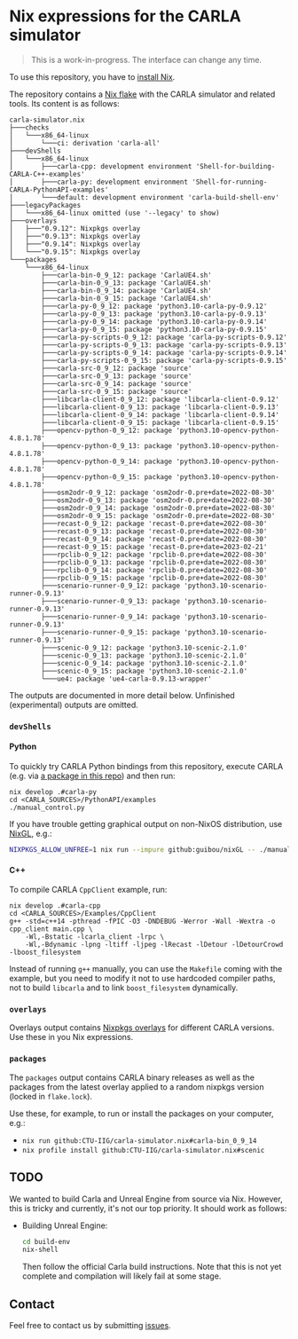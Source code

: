 # Nix expressions for the CARLA simulator

> This is a work-in-progress. The interface can change any time.

To use this repository, you have to [install Nix][].

The repository contains a [Nix flake][] with the CARLA simulator and
related tools. Its content is as follows:

<!-- `$ nix flake show | sed -e '1ccarla-simulator.nix'` -->
```
carla-simulator.nix
├───checks
│   └───x86_64-linux
│       └───ci: derivation 'carla-all'
├───devShells
│   └───x86_64-linux
│       ├───carla-cpp: development environment 'Shell-for-building-CARLA-C++-examples'
│       ├───carla-py: development environment 'Shell-for-running-CARLA-PythonAPI-examples'
│       └───default: development environment 'carla-build-shell-env'
├───legacyPackages
│   └───x86_64-linux omitted (use '--legacy' to show)
├───overlays
│   ├───"0.9.12": Nixpkgs overlay
│   ├───"0.9.13": Nixpkgs overlay
│   ├───"0.9.14": Nixpkgs overlay
│   └───"0.9.15": Nixpkgs overlay
└───packages
    └───x86_64-linux
        ├───carla-bin-0_9_12: package 'CarlaUE4.sh'
        ├───carla-bin-0_9_13: package 'CarlaUE4.sh'
        ├───carla-bin-0_9_14: package 'CarlaUE4.sh'
        ├───carla-bin-0_9_15: package 'CarlaUE4.sh'
        ├───carla-py-0_9_12: package 'python3.10-carla-py-0.9.12'
        ├───carla-py-0_9_13: package 'python3.10-carla-py-0.9.13'
        ├───carla-py-0_9_14: package 'python3.10-carla-py-0.9.14'
        ├───carla-py-0_9_15: package 'python3.10-carla-py-0.9.15'
        ├───carla-py-scripts-0_9_12: package 'carla-py-scripts-0.9.12'
        ├───carla-py-scripts-0_9_13: package 'carla-py-scripts-0.9.13'
        ├───carla-py-scripts-0_9_14: package 'carla-py-scripts-0.9.14'
        ├───carla-py-scripts-0_9_15: package 'carla-py-scripts-0.9.15'
        ├───carla-src-0_9_12: package 'source'
        ├───carla-src-0_9_13: package 'source'
        ├───carla-src-0_9_14: package 'source'
        ├───carla-src-0_9_15: package 'source'
        ├───libcarla-client-0_9_12: package 'libcarla-client-0.9.12'
        ├───libcarla-client-0_9_13: package 'libcarla-client-0.9.13'
        ├───libcarla-client-0_9_14: package 'libcarla-client-0.9.14'
        ├───libcarla-client-0_9_15: package 'libcarla-client-0.9.15'
        ├───opencv-python-0_9_12: package 'python3.10-opencv-python-4.8.1.78'
        ├───opencv-python-0_9_13: package 'python3.10-opencv-python-4.8.1.78'
        ├───opencv-python-0_9_14: package 'python3.10-opencv-python-4.8.1.78'
        ├───opencv-python-0_9_15: package 'python3.10-opencv-python-4.8.1.78'
        ├───osm2odr-0_9_12: package 'osm2odr-0.pre+date=2022-08-30'
        ├───osm2odr-0_9_13: package 'osm2odr-0.pre+date=2022-08-30'
        ├───osm2odr-0_9_14: package 'osm2odr-0.pre+date=2022-08-30'
        ├───osm2odr-0_9_15: package 'osm2odr-0.pre+date=2022-08-30'
        ├───recast-0_9_12: package 'recast-0.pre+date=2022-08-30'
        ├───recast-0_9_13: package 'recast-0.pre+date=2022-08-30'
        ├───recast-0_9_14: package 'recast-0.pre+date=2022-08-30'
        ├───recast-0_9_15: package 'recast-0.pre+date=2023-02-21'
        ├───rpclib-0_9_12: package 'rpclib-0.pre+date=2022-08-30'
        ├───rpclib-0_9_13: package 'rpclib-0.pre+date=2022-08-30'
        ├───rpclib-0_9_14: package 'rpclib-0.pre+date=2022-08-30'
        ├───rpclib-0_9_15: package 'rpclib-0.pre+date=2022-08-30'
        ├───scenario-runner-0_9_12: package 'python3.10-scenario-runner-0.9.13'
        ├───scenario-runner-0_9_13: package 'python3.10-scenario-runner-0.9.13'
        ├───scenario-runner-0_9_14: package 'python3.10-scenario-runner-0.9.13'
        ├───scenario-runner-0_9_15: package 'python3.10-scenario-runner-0.9.13'
        ├───scenic-0_9_12: package 'python3.10-scenic-2.1.0'
        ├───scenic-0_9_13: package 'python3.10-scenic-2.1.0'
        ├───scenic-0_9_14: package 'python3.10-scenic-2.1.0'
        ├───scenic-0_9_15: package 'python3.10-scenic-2.1.0'
        └───ue4: package 'ue4-carla-0.9.13-wrapper'
```

The outputs are documented in more detail below. Unfinished
(experimental) outputs are omitted.

### `devShells`

#### Python

To quickly try CARLA Python bindings from this repository, execute
CARLA (e.g. via [a package in this repo](#packages)) and then run:

    nix develop .#carla-py
    cd <CARLA_SOURCES>/PythonAPI/examples
    ./manual_control.py

If you have trouble getting graphical output on non-NixOS
distribution, use [NixGL][], e.g.:

```sh
NIXPKGS_ALLOW_UNFREE=1 nix run --impure github:guibou/nixGL -- ./manual_control.py
```

[NixGL]: https://github.com/guibou/nixGL

#### C++

To compile CARLA `CppClient` example, run:

    nix develop .#carla-cpp
    cd <CARLA_SOURCES>/Examples/CppClient
    g++ -std=c++14 -pthread -fPIC -O3 -DNDEBUG -Werror -Wall -Wextra -o cpp_client main.cpp \
        -Wl,-Bstatic -lcarla_client -lrpc \
        -Wl,-Bdynamic -lpng -ltiff -ljpeg -lRecast -lDetour -lDetourCrowd -lboost_filesystem


Instead of running `g++` manually, you can use the `Makefile` coming
with the example, but you need to modify it not to use hardcoded
compiler paths, not to build `libcarla` and to link `boost_filesystem`
dynamically.

### `overlays`

Overlays output contains [Nixpkgs overlays][] for different CARLA
versions. Use these in you Nix expressions.

### `packages`

The `packages` output contains CARLA binary releases as well as the
packages from the latest overlay applied to a random nixpkgs version
(locked in `flake.lock`).

Use these, for example, to run or install the packages on your
computer, e.g.:

- `nix run github:CTU-IIG/carla-simulator.nix#carla-bin_0_9_14`
- `nix profile install github:CTU-IIG/carla-simulator.nix#scenic`

## TODO

We wanted to build Carla and Unreal Engine from source via Nix.
However, this is tricky and currently, it's not our top priority.
It should work as follows:

- Building Unreal Engine:

  ```sh
  cd build-env
  nix-shell
  ```

  Then follow the official Carla build instructions. Note that this is
  not yet complete and compilation will likely fail at some stage.


## Contact

Feel free to contact us by submitting [issues][].

[install Nix]: https://nixos.org/download.html#download-nix
[Nix flake]: https://nixos.wiki/wiki/Flakes
[Scenic]: https://github.com/BerkeleyLearnVerify/Scenic
[Nixpkgs overlays]: https://nixos.wiki/wiki/Overlays
[issues]: https://github.com/CTU-IIG/carla-simulator.nix/issues

<!-- Local Variables: -->
<!-- compile-command: "mdsh" -->
<!-- End: -->
